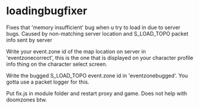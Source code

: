 # loadingbugfixer
Fixes that 'memory insufficient' bug when u try to load in due to server bugs. Caused by non-matching server location and S_LOAD_TOPO packet info sent by server

Write your event.zone id of the map location on server in 'eventzonecorrect', this is the one that is displayed on your character profile info thing on the character select screen. 

Write the bugged S_LOAD_TOPO event.zone id in 'eventzonebugged'. You gotta use a packet logger for this.

Put fix.js in module folder and restart proxy and game. Does not help with doomzones btw.
